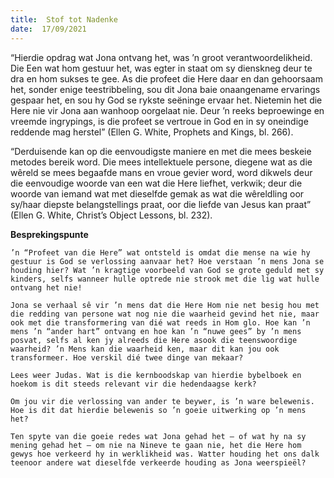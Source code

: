 ```yaml
---
title:  Stof tot Nadenke
date:  17/09/2021
---
```


“Hierdie opdrag wat Jona ontvang het, was ’n groot verantwoordelikheid. Die Een wat hom gestuur het, was egter in staat om sy dienskneg deur te dra en hom sukses te gee. As die profeet die Here daar en dan gehoorsaam het, sonder enige teestribbeling, sou dit Jona baie onaangename ervarings gespaar het, en sou hy God se rykste seëninge ervaar het. Nietemin het die Here nie vir Jona aan wanhoop oorgelaat nie. Deur ’n reeks beproewinge en vreemde ingrypings, is die profeet se vertroue in God en in sy oneindige reddende mag herstel” (Ellen G. White, Prophets and Kings, bl. 266).

“Derduisende kan op die eenvoudigste maniere en met die mees beskeie metodes bereik word. Die mees intellektuele persone, diegene wat as die wêreld se mees begaafde mans en vroue gevier word, word dikwels deur die eenvoudige woorde van een wat die Here liefhet, verkwik; deur die woorde van iemand wat met dieselfde gemak as wat die wêreldling oor sy/haar diepste belangstellings praat, oor die liefde van Jesus kan praat” (Ellen G. White, Christ’s Object Lessons, bl. 232).

**Besprekingspunte**

`’n “Profeet van die Here” wat ontsteld is omdat die mense na wie hy gestuur is God se verlossing aanvaar het? Hoe verstaan ’n mens Jona se houding hier? Wat ’n kragtige voorbeeld van God se grote geduld met sy kinders, selfs wanneer hulle optrede nie strook met die lig wat hulle ontvang het nie!`

`Jona se verhaal sê vir ’n mens dat die Here Hom nie net besig hou met die redding van persone wat nog nie die waarheid gevind het nie, maar ook met die transformering van dié wat reeds in Hom glo. Hoe kan ’n mens ’n “ander hart” ontvang en hoe kan ’n “nuwe gees” by ’n mens posvat, selfs al ken jy alreeds die Here asook die teenswoordige waarheid? ’n Mens kan die waarheid ken, maar dit kan jou ook transformeer. Hoe verskil dié twee dinge van mekaar?`

`Lees weer Judas. Wat is die kernboodskap van hierdie bybelboek en hoekom is dit steeds relevant vir die hedendaagse kerk?`

`Om jou vir die verlossing van ander te beywer, is ’n ware belewenis. Hoe is dit dat hierdie belewenis so ’n goeie uitwerking op ’n mens het?`

`Ten spyte van die goeie redes wat Jona gehad het – of wat hy na sy mening gehad het – om nie na Nineve te gaan nie, het die Here hom gewys hoe verkeerd hy in werklikheid was. Watter houding het ons dalk teenoor andere wat dieselfde verkeerde houding as Jona weerspieël?`
